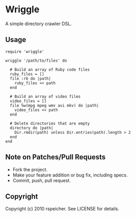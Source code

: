 # Wriggle

A simple directory crawler DSL.

## Usage

    require 'wriggle'

    wriggle '/path/to/files' do

      # Build an array of Ruby code files
      ruby_files = []
      file :rb do |path|
        ruby_files << path
      end

      # Build an array of video files
      video_files = []
      file %w(mpg mpeg wmv avi mkv) do |path|
        video_files << path
      end

      # Delete directories that are empty
      directory do |path|
        Dir.rmdir(path) unless Dir.entries(path).length > 2
      end
    end

## Note on Patches/Pull Requests

* Fork the project.
* Make your feature addition or bug fix, including specs.
* Commit, push, pull request.

## Copyright

Copyright (c) 2010 rspeicher. See LICENSE for details.
